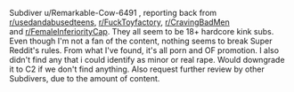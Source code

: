 Subdiver u/Remarkable-Cow-6491 , reporting back from [r/usedandabusedteens](https://www.reddit.com/r/usedandabusedteens/), [r/FuckToyfactory](https://www.reddit.com/r/FuckToyfactory/), [r/CravingBadMen](https://www.reddit.com/r/CravingBadMen/) and [r/FemaleInferiorityCap](https://www.reddit.com/r/FemaleInferiorityCap/). They all seem to be 18+ hardcore kink subs. Even though I'm not a fan of the content, nothing seems to break Super Reddit's rules. From what I've found, it's all porn and OF promotion. I also didn't find any that i could identify as minor or real rape. Would downgrade it to C2 if we don't find anything. Also request further review by other Subdivers, due to the amount of content.